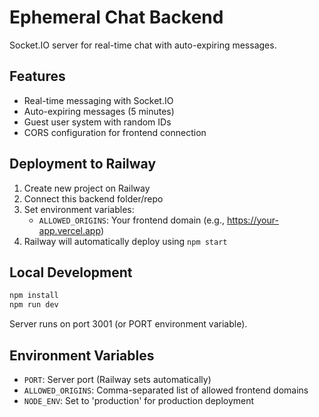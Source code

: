 # Ephemeral Chat Backend

Socket.IO server for real-time chat with auto-expiring messages.

## Features
- Real-time messaging with Socket.IO
- Auto-expiring messages (5 minutes)
- Guest user system with random IDs
- CORS configuration for frontend connection

## Deployment to Railway

1. Create new project on Railway
2. Connect this backend folder/repo
3. Set environment variables:
   - `ALLOWED_ORIGINS`: Your frontend domain (e.g., https://your-app.vercel.app)
4. Railway will automatically deploy using `npm start`

## Local Development

```bash
npm install
npm run dev
```

Server runs on port 3001 (or PORT environment variable).

## Environment Variables

- `PORT`: Server port (Railway sets automatically)
- `ALLOWED_ORIGINS`: Comma-separated list of allowed frontend domains
- `NODE_ENV`: Set to 'production' for production deployment